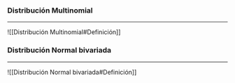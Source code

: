 ### Distribución Multinomial
---
![[Distribución Multinomial#Definición]]


### Distribución Normal bivariada
---
![[Distribución Normal bivariada#Definición]]